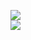 [![](https://img.shields.io/badge/Made%20With-Github%20Spray-lightgrey.svg?style=for-the-badge&logo=github)](https://github.com/Annihil/github-spray#18280)  
[![](https://i.imgur.com/2DrTn0Z.gif)](https://github.com/Annihil/github-spray)
